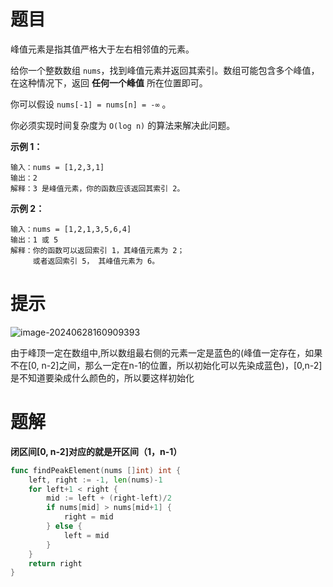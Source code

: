 # 题目

峰值元素是指其值严格大于左右相邻值的元素。

给你一个整数数组 `nums`，找到峰值元素并返回其索引。数组可能包含多个峰值，在这种情况下，返回 **任何一个峰值** 所在位置即可。

你可以假设 `nums[-1] = nums[n] = -∞` 。

你必须实现时间复杂度为 `O(log n)` 的算法来解决此问题。

 

**示例 1：**

```
输入：nums = [1,2,3,1]
输出：2
解释：3 是峰值元素，你的函数应该返回其索引 2。
```

**示例 2：**

```
输入：nums = [1,2,1,3,5,6,4]
输出：1 或 5 
解释：你的函数可以返回索引 1，其峰值元素为 2；
     或者返回索引 5， 其峰值元素为 6。
```



# 提示

![image-20240628160909393](https://s2.loli.net/2024/06/28/dJP8FEOKXs94YAM.png)

由于峰顶一定在数组中,所以数组最右侧的元素一定是蓝色的(峰值一定存在，如果不在[0, n-2]之间，那么一定在n-1的位置，所以初始化可以先染成蓝色)，[0,n-2] 是不知道要染成什么颜色的，所以要这样初始化





# 题解

**闭区间[0, n-2]对应的就是开区间（1，n-1）**

```go
func findPeakElement(nums []int) int {
	left, right := -1, len(nums)-1
	for left+1 < right {
		mid := left + (right-left)/2
		if nums[mid] > nums[mid+1] {
			right = mid
		} else {
			left = mid
		}
	}
	return right
}
```

